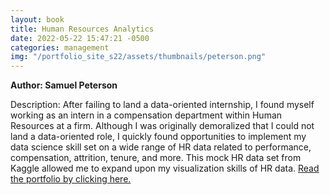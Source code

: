 ```yaml
---
layout: book
title: Human Resources Analytics
date: 2022-05-22 15:47:21 -0500
categories: management
img: "/portfolio_site_s22/assets/thumbnails/peterson.png"
---
```


<b>Author: Samuel Peterson</b>

Description: After failing to land a data-oriented internship, I found myself
working as an intern in a  compensation department within Human Resources at a
firm. Although I was originally  demoralized that I could not land a
data-oriented role, I quickly found opportunities to  implement my data science
skill set on a wide range of HR data related to performance,  compensation,
attrition, tenure, and more. This mock HR data set from Kaggle allowed me to
expand upon my visualization skills of HR data.
<a href="https://data-viz.it.wisc.edu/content/035ccc34-d04f-4ad6-a52d-cc3605a9055b">Read the portfolio by clicking here.</a>

[jekyll-docs]: https://jekyllrb.com/docs/home
[jekyll-gh]:   https://github.com/jekyll/jekyll
[jekyll-talk]: https://talk.jekyllrb.com/
